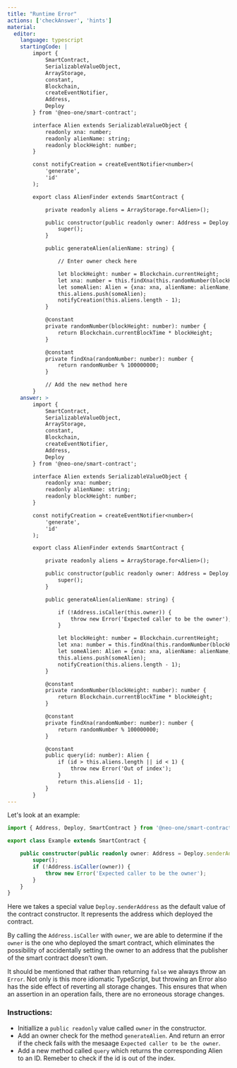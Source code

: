 ```yaml
---
title: "Runtime Error"
actions: ['checkAnswer', 'hints']
material: 
  editor:
    language: typescript
    startingCode: |
        import {
            SmartContract,
            SerializableValueObject,
            ArrayStorage,
            constant,
            Blockchain,
            createEventNotifier,
            Address,
            Deploy
        } from '@neo-one/smart-contract';

        interface Alien extends SerializableValueObject {
            readonly xna: number;
            readonly alienName: string;
            readonly blockHeight: number;
        }

        const notifyCreation = createEventNotifier<number>(
            'generate',
            'id'
        );

        export class AlienFinder extends SmartContract {

            private readonly aliens = ArrayStorage.for<Alien>();

            public constructor(public readonly owner: Address = Deploy.senderAddress) {
                super();
            }

            public generateAlien(alienName: string) {

                // Enter owner check here

                let blockHeight: number = Blockchain.currentHeight;
                let xna: number = this.findXna(this.randomNumber(blockHeight));
                let someAlien: Alien = {xna: xna, alienName: alienName, blockHeight: blockHeight};
                this.aliens.push(someAlien);
                notifyCreation(this.aliens.length - 1);
            }

            @constant
            private randomNumber(blockHeight: number): number {
                return Blockchain.currentBlockTime * blockHeight;
            }

            @constant
            private findXna(randomNumber: number): number {
                return randomNumber % 100000000;
            }

            // Add the new method here
        }
    answer: > 
        import {
            SmartContract,
            SerializableValueObject,
            ArrayStorage,
            constant,
            Blockchain,
            createEventNotifier,
            Address,
            Deploy
        } from '@neo-one/smart-contract';

        interface Alien extends SerializableValueObject {
            readonly xna: number;
            readonly alienName: string;
            readonly blockHeight: number;
        }

        const notifyCreation = createEventNotifier<number>(
            'generate',
            'id'
        );

        export class AlienFinder extends SmartContract {

            private readonly aliens = ArrayStorage.for<Alien>();

            public constructor(public readonly owner: Address = Deploy.senderAddress) {
                super();
            }

            public generateAlien(alienName: string) {

                if (!Address.isCaller(this.owner)) {
                    throw new Error('Expected caller to be the owner');
                }

                let blockHeight: number = Blockchain.currentHeight;
                let xna: number = this.findXna(this.randomNumber(blockHeight));
                let someAlien: Alien = {xna: xna, alienName: alienName, blockHeight: blockHeight};
                this.aliens.push(someAlien);
                notifyCreation(this.aliens.length - 1);
            }

            @constant
            private randomNumber(blockHeight: number): number {
                return Blockchain.currentBlockTime * blockHeight;
            }

            @constant
            private findXna(randomNumber: number): number {
                return randomNumber % 100000000;
            }

            @constant
            public query(id: number): Alien {
                if (id > this.aliens.length || id < 1) {
                    throw new Error('Out of index');
                }
                return this.aliens[id - 1];
            }
        }
---
```




Let's look at an example:

```typescript
import { Address, Deploy, SmartContract } from '@neo-one/smart-contract';

export class Example extends SmartContract {

    public constructor(public readonly owner: Address = Deploy.senderAddress) {
        super();
        if (!Address.isCaller(owner)) {
            throw new Error('Expected caller to be the owner');
        }
    }
}
```

Here we takes a special value `Deploy.senderAddress` as the default value of the contract constructor. It represents the address which deployed the contract.

By calling the `Address.isCaller` with `owner`, we are able to determine if the `owner` is the one who deployed the smart contract, which eliminates the possibility of accidentally setting the owner to an address that the publisher of the smart contract doesn’t own.

It should be mentioned that rather than returning `false` we always throw an `Error`. Not only is this more idiomatic TypeScript, but throwing an Error also has the side effect of reverting all storage changes. This ensures that when an assertion in an operation fails, there are no erroneous storage changes. 

### Instructions: 

- Initiallize a `public readonly` value called `owner` in the constructor.
- Add an owner check for the method `generateAlien`. And return an error if the check fails with the mesaage `Expected caller to be the owner`.
- Add a new method called `query` which returns the corresponding Alien to an ID. Remeber to check if the id is out of the index.